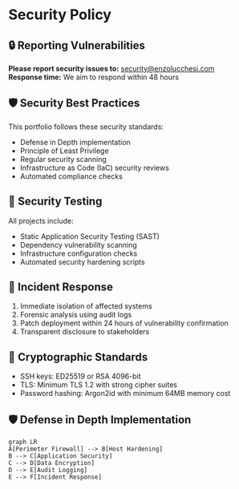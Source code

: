 # Security Policy

## 🔒 Reporting Vulnerabilities
**Please report security issues to:** security@enzolucchesi.com  
**Response time:** We aim to respond within 48 hours

## 🛡️ Security Best Practices
This portfolio follows these security standards:
- Defense in Depth implementation
- Principle of Least Privilege
- Regular security scanning
- Infrastructure as Code (IaC) security reviews
- Automated compliance checks

## 🧪 Security Testing
All projects include:
- Static Application Security Testing (SAST)
- Dependency vulnerability scanning
- Infrastructure configuration checks
- Automated security hardening scripts

## 🚨 Incident Response
1. Immediate isolation of affected systems
2. Forensic analysis using audit logs
3. Patch deployment within 24 hours of vulnerability confirmation
4. Transparent disclosure to stakeholders

## 🔑 Cryptographic Standards
- SSH keys: ED25519 or RSA 4096-bit
- TLS: Minimum TLS 1.2 with strong cipher suites
- Password hashing: Argon2id with minimum 64MB memory cost

## 🛡️ Defense in Depth Implementation
```mermaid
graph LR
A[Perimeter Firewall] --> B[Host Hardening]
B --> C[Application Security]
C --> D[Data Encryption]
D --> E[Audit Logging]
E --> F[Incident Response]
